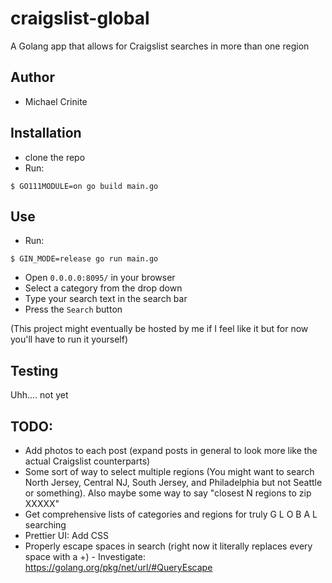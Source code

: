 # craigslist-global
A Golang app that allows for Craigslist searches in more than one region

## Author
- Michael Crinite

## Installation
- clone the repo
- Run:
```
$ GO111MODULE=on go build main.go
```

## Use
- Run:
```
$ GIN_MODE=release go run main.go
```
- Open `0.0.0.0:8095/` in your browser
- Select a category from the drop down
- Type your search text in the search bar
- Press the `Search` button

(This project might eventually be hosted by me if I feel like it but for now you'll have to run it yourself)

## Testing
Uhh.... not yet

## TODO:
- Add photos to each post (expand posts in general to look more like the actual Craigslist counterparts)
- Some sort of way to select multiple regions (You might want to search North Jersey, Central NJ, South Jersey, and Philadelphia but not Seattle or something). Also maybe some way to say "closest N regions to zip XXXXX"
- Get comprehensive lists of categories and regions for truly G L O B A L searching
- Prettier UI: Add CSS
- Properly escape spaces in search (right now it literally replaces every space with a +) - Investigate: https://golang.org/pkg/net/url/#QueryEscape

